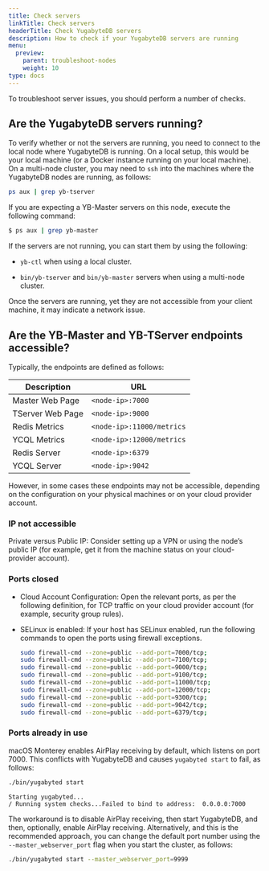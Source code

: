 ```yaml
---
title: Check servers
linkTitle: Check servers
headerTitle: Check YugabyteDB servers
description: How to check if your YugabyteDB servers are running
menu:
  preview:
    parent: troubleshoot-nodes
    weight: 10
type: docs
---
```


To troubleshoot server issues, you should perform a number of checks.

## Are the YugabyteDB servers running?

To verify whether or not the servers are running, you need to connect to the local node where YugabyteDB is running. On a local setup, this would be your local machine (or a Docker instance running on your local machine). On a multi-node cluster, you may need to `ssh` into the machines where the YugabyteDB nodes are running, as follows:

```sh
ps aux | grep yb-tserver
```

If you are expecting a YB-Master servers on this node, execute the following command:

```sh
$ ps aux | grep yb-master
```

If the servers are not running, you can start them by using the following:

- `yb-ctl` when using a local cluster.

- `bin/yb-tserver` and `bin/yb-master` servers when using a multi-node cluster.

Once the servers are running, yet they are not accessible from your client machine, it may indicate a network issue.

## Are the YB-Master and YB-TServer endpoints accessible?

Typically, the endpoints are defined as follows:

|      Description |                       URL |
|------------------|---------------------------|
| Master Web Page  | `<node-ip>:7000`          |
| TServer Web Page | `<node-ip>:9000`          |
| Redis Metrics    | `<node-ip>:11000/metrics` |
| YCQL Metrics      | `<node-ip>:12000/metrics` |
| Redis Server     | `<node-ip>:6379`          |
| YCQL Server       | `<node-ip>:9042`          |

However, in some cases these endpoints may not be accessible, depending on the configuration on your physical machines or on your cloud provider account.

### IP not accessible

Private versus Public IP: Consider setting up a VPN or using the node’s public IP (for example, get it from the machine status on your cloud-provider account).

### Ports closed

- Cloud Account Configuration: Open the relevant ports, as per the following definition, for TCP traffic on your cloud provider account (for example, security group rules).

- SELinux is enabled: If your host has SELinux enabled, run the following commands to open the ports using firewall exceptions.

  ```sh
  sudo firewall-cmd --zone=public --add-port=7000/tcp;
  sudo firewall-cmd --zone=public --add-port=7100/tcp;
  sudo firewall-cmd --zone=public --add-port=9000/tcp;
  sudo firewall-cmd --zone=public --add-port=9100/tcp;
  sudo firewall-cmd --zone=public --add-port=11000/tcp;
  sudo firewall-cmd --zone=public --add-port=12000/tcp;
  sudo firewall-cmd --zone=public --add-port=9300/tcp;
  sudo firewall-cmd --zone=public --add-port=9042/tcp;
  sudo firewall-cmd --zone=public --add-port=6379/tcp;
  ```

### Ports already in use

macOS Monterey enables AirPlay receiving by default, which listens on port 7000. This conflicts with YugabyteDB and causes `yugabyted start` to fail, as follows:

```sh
./bin/yugabyted start
```

```output
Starting yugabyted...
/ Running system checks...Failed to bind to address:  0.0.0.0:7000
```

The workaround is to disable AirPlay receiving, then start YugabyteDB, and then, optionally, enable AirPlay receiving. Alternatively, and this is the recommended approach, you can change the default port number using the `--master_webserver_port` flag when you start the cluster, as follows:

```sh
./bin/yugabyted start --master_webserver_port=9999
```
